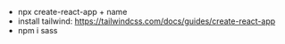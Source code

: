 -   npx create-react-app + name
-   install tailwind: https://tailwindcss.com/docs/guides/create-react-app
-   npm i sass
